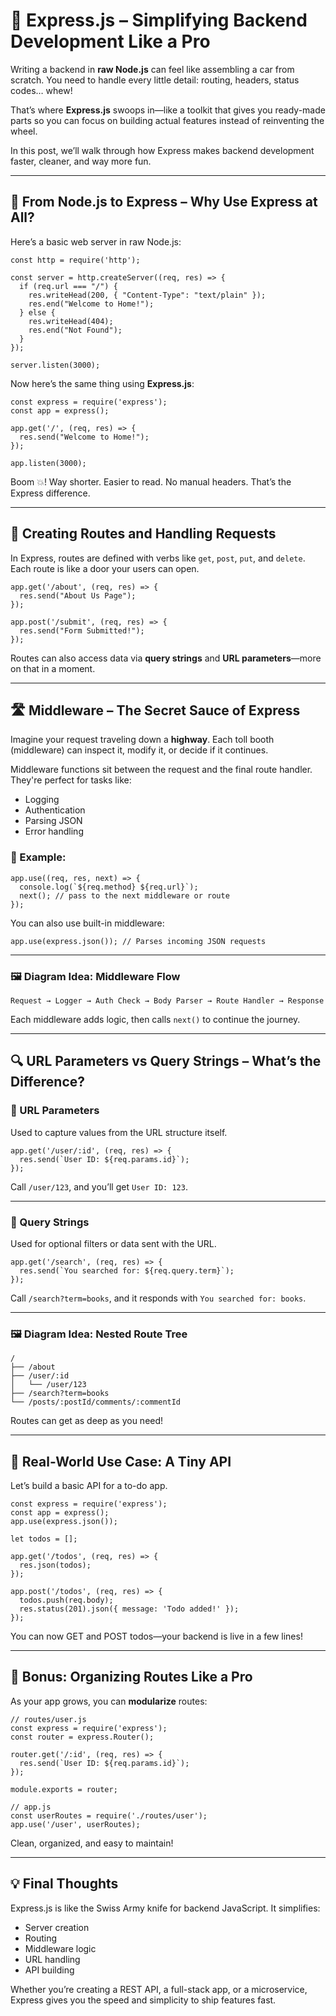 # 🚀 Express.js – Simplifying Backend Development Like a Pro

Writing a backend in **raw Node.js** can feel like assembling a car from scratch. You need to handle every little detail: routing, headers, status codes… whew!

That’s where **Express.js** swoops in—like a toolkit that gives you ready-made parts so you can focus on building actual features instead of reinventing the wheel.

In this post, we’ll walk through how Express makes backend development faster, cleaner, and way more fun.

---

## 🧱 From Node.js to Express – Why Use Express at All?

Here’s a basic web server in raw Node.js:

```
const http = require('http');

const server = http.createServer((req, res) => {
  if (req.url === "/") {
    res.writeHead(200, { "Content-Type": "text/plain" });
    res.end("Welcome to Home!");
  } else {
    res.writeHead(404);
    res.end("Not Found");
  }
});

server.listen(3000);

```

Now here’s the same thing using **Express.js**:

```
const express = require('express');
const app = express();

app.get('/', (req, res) => {
  res.send("Welcome to Home!");
});

app.listen(3000);

```

Boom 💥! Way shorter. Easier to read. No manual headers. That’s the Express difference.

---

## 🔁 Creating Routes and Handling Requests

In Express, routes are defined with verbs like `get`, `post`, `put`, and `delete`. Each route is like a door your users can open.

```
app.get('/about', (req, res) => {
  res.send("About Us Page");
});

app.post('/submit', (req, res) => {
  res.send("Form Submitted!");
});

```

Routes can also access data via **query strings** and **URL parameters**—more on that in a moment.

---

## 🛣️ Middleware – The Secret Sauce of Express

Imagine your request traveling down a **highway**. Each toll booth (middleware) can inspect it, modify it, or decide if it continues.

Middleware functions sit between the request and the final route handler. They're perfect for tasks like:

- Logging
- Authentication
- Parsing JSON
- Error handling

### 🔧 Example:

```
app.use((req, res, next) => {
  console.log(`${req.method} ${req.url}`);
  next(); // pass to the next middleware or route
});

```

You can also use built-in middleware:

```
app.use(express.json()); // Parses incoming JSON requests

```

---

### 🖼️ Diagram Idea: Middleware Flow

```
Request → Logger → Auth Check → Body Parser → Route Handler → Response

```

Each middleware adds logic, then calls `next()` to continue the journey.

---

## 🔍 URL Parameters vs Query Strings – What’s the Difference?

### 🧭 URL Parameters

Used to capture values from the URL structure itself.

```
app.get('/user/:id', (req, res) => {
  res.send(`User ID: ${req.params.id}`);
});

```

Call `/user/123`, and you’ll get `User ID: 123`.

---

### 💬 Query Strings

Used for optional filters or data sent with the URL.

```
app.get('/search', (req, res) => {
  res.send(`You searched for: ${req.query.term}`);
});

```

Call `/search?term=books`, and it responds with `You searched for: books`.

---

### 🖼️ Diagram Idea: Nested Route Tree

```
/
├── /about
├── /user/:id
│   └── /user/123
├── /search?term=books
└── /posts/:postId/comments/:commentId

```

Routes can get as deep as you need!

---

## 🧠 Real-World Use Case: A Tiny API

Let’s build a basic API for a to-do app.

```
const express = require('express');
const app = express();
app.use(express.json());

let todos = [];

app.get('/todos', (req, res) => {
  res.json(todos);
});

app.post('/todos', (req, res) => {
  todos.push(req.body);
  res.status(201).json({ message: 'Todo added!' });
});

```

You can now GET and POST todos—your backend is live in a few lines!

---

## 🧩 Bonus: Organizing Routes Like a Pro

As your app grows, you can **modularize** routes:

```
// routes/user.js
const express = require('express');
const router = express.Router();

router.get('/:id', (req, res) => {
  res.send(`User ID: ${req.params.id}`);
});

module.exports = router;

```

```
// app.js
const userRoutes = require('./routes/user');
app.use('/user', userRoutes);

```

Clean, organized, and easy to maintain!

---

## 💡 Final Thoughts

Express.js is like the Swiss Army knife for backend JavaScript. It simplifies:

- Server creation
- Routing
- Middleware logic
- URL handling
- API building

Whether you’re creating a REST API, a full-stack app, or a microservice, Express gives you the speed and simplicity to ship features fast.